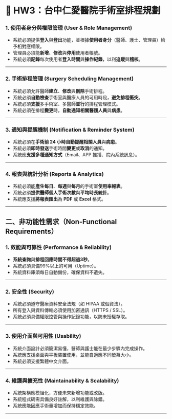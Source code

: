 # 🏥 HW3：台中仁愛醫院手術室排程規劃
### 1. 使用者身分與權限管理 (User & Role Management)
- 系統必須提供**登入**與**登出**功能，並根據**使用者身分**（醫師、護士、管理員）給予相對應權限。  
- 管理員必須能**新增**、**修改**與**停用**使用者帳號。  
- 系統必須**記錄**每次使用者**登入時間**與**操作紀錄**，以利**追蹤**與**稽核**。  

---

### 2. 手術排程管理 (Surgery Scheduling Management)
- 系統必須允許醫師**建立**、**修改**與**刪除**手術排程。  
- 系統必須**自動檢查**手術室與醫療人員的可用時段，**避免排程衝突**。  
- 系統必須**支援**多手術室、多醫師**並行**的排程管理模式。  
- 系統必須在排程**變更**時，**自動通知相關醫護人員**與**病患**。  

---

### 3. 通知與提醒機制 (Notification & Reminder System)
- 系統必須在**手術前 24 小時自動提醒相關人員**與**病患**。  
- 系統必須**即時發送**手術時間**變更**或**取消**的通知。  
- 系統應**支援多種通知方式**（Email、APP 推播、院內系統訊息）。  

---

### 4. 報表與統計分析 (Reports & Analytics)
- 系統必須能**產生每日**、**每週**與**每月**的手術室**使用率報表**。  
- 系統必須**提供醫師個人手術次數**與**平均時長統計**。  
- 系統應支援**將報表匯出**為 **PDF** 或 **Excel** 格式。  

---

## 二、非功能性需求（Non-Functional Requirements）

### 1. 效能與可靠性 (Performance & Reliability)
- **系統查詢**與**排程回應時間不得超過3秒**。  
- 系統必須具備99%以上的可用（Uptime）。  
- 系統資料庫須每日自動備份，確保資料不遺失。  

---

### 2. 安全性 (Security)
- 系統必須遵守醫療資料安全法規（如 HIPAA 或個資法）。  
- 所有登入與資料傳輸必須使用加密通訊（HTTPS / SSL）。  
- 系統必須具備權限控管與操作紀錄功能，以防未授權存取。  

---

### 3. 使用介面與可用性 (Usability)
- 系統介面設計必須簡潔易懂，醫師與護士能在最少步驟內完成操作。  
- 系統應支援桌面與平板裝置使用，並能自適應不同螢幕大小。  
- 系統必須支援繁體中文介面。  

---

### 4. 維護與擴充性 (Maintainability & Scalability)
- 系統架構應模組化，方便未來新增功能或改版。  
- 系統程式碼需具備良好註解，以利維護與除錯。  
- 系統應能因應手術量增加而保持穩定效能。  

---
